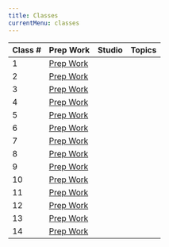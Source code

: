 ```yaml
---
title: Classes
currentMenu: classes
---
```


Class # | Prep Work | Studio | Topics
-----|-----------|----------|--------
1 | [Prep Work](../class-prep/1/) | | &nbsp;
2 | [Prep Work](../class-prep/2/) | | &nbsp;
3 | [Prep Work](../class-prep/3/) | | &nbsp;
4 | [Prep Work](../class-prep/4/) | | &nbsp;
5 | [Prep Work](../class-prep/5/) | | &nbsp;
6 | [Prep Work](../class-prep/6/) | | &nbsp;
7 | [Prep Work](../class-prep/7/) | | &nbsp;
8 | [Prep Work](../class-prep/8/) | | &nbsp;
9 | [Prep Work](../class-prep/9/) | | &nbsp;
10 | [Prep Work](../class-prep/10/) | | &nbsp;
11 | [Prep Work](../class-prep/11/) | | &nbsp;
12 | [Prep Work](../class-prep/12/) | | &nbsp;
13 | [Prep Work](../class-prep/13/) | | &nbsp;
14 | [Prep Work](../class-prep/14/) | |  &nbsp;
